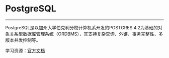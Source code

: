 # PostgreSQL
---

PostgreSQL是以加州大学伯克利分校计算机系开发的POSTGRES 4.2为基础的对象关系型数据库管理系统（ORDBMS），其支持复杂查询、外键、事务完整性、多版本并发控制等。

学习资源：[官方文档](https://www.postgresql.org/)